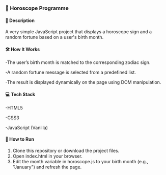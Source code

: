 ### 🌟 Horoscope Programme

#### 📜 Description
A very simple JavaScript project that displays a horoscope sign and a random fortune based on a user's birth month.

#### 🛠️ How It Works
-The user’s birth month is matched to the corresponding zodiac sign.

-A random fortune message is selected from a predefined list.

-The result is displayed dynamically on the page using DOM manipulation.

#### 💻 Tech Stack
-HTML5

-CSS3

-JavaScript (Vanilla)

#### 🚀 How to Run
1. Clone this repository or download the project files.
2. Open index.html in your browser.
3. Edit the month variable in horoscope.js to your birth month (e.g., "January") and refresh the page.
